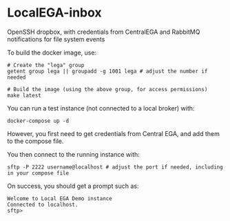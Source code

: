 # LocalEGA-inbox
OpenSSH dropbox, with credentials from CentralEGA and RabbitMQ notifications for file system events


To build the docker image, use:

	# Create the "lega" group
	getent group lega || groupadd -g 1001 lega # adjust the number if needed

	# Build the image (using the above group, for access permissions)
	make latest

You can run a test instance (not connected to a local broker) with:

	docker-compose up -d

However, you first need to get credentials from Central EGA, and add them to the compose file.  

You then connect to the running instance with:

	sftp -P 2222 username@localhost # adjust the port if needed, including in your compose file

On success, you should get a prompt such as:

	Welcome to Local EGA Demo instance
	Connected to localhost.
	sftp>
